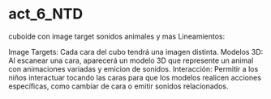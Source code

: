 # act_6_NTD
cuboide con image target sonidos animales y mas
Lineamientos:

Image Targets: Cada cara del cubo tendrá una imagen distinta.
Modelos 3D: Al escanear una cara, aparecerá un modelo 3D que represente un animal con animaciones variadas y emicion de sonidos.
Interacción: Permitir a los niños interactuar tocando las caras para que los modelos realicen acciones específicas, como cambiar de cara o emitir sonidos relacionados.
